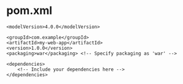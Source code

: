 # pom.xml
<project xmlns="http://maven.apache.org/POM/4.0.0" 
         xmlns:xsi="http://www.w3.org/2001/XMLSchema-instance"
         xsi:schemaLocation="http://maven.apache.org/POM/4.0.0 http://maven.apache.org/xsd/maven-4.0.0.xsd">
  
    <modelVersion>4.0.0</modelVersion>
  
    <groupId>com.example</groupId>
    <artifactId>my-web-app</artifactId>
    <version>1.0.0</version>
    <packaging>war</packaging> <!-- Specify packaging as 'war' -->
  
    <dependencies>
        <!-- Include your dependencies here -->
    </dependencies>
</project>
